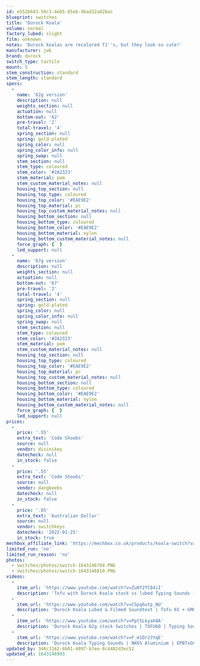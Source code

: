 ```yaml
---
id: e552b643-59c3-4eb5-85e6-9bad32a82bac
blueprint: switches
title: 'Durock Koala'
volume: normal
factory_lubed: slight
film: unknown
notes: 'Durock koalas are recolored T1''s, but they look so cute!'
manufacturer: jwk
brand: durock
switch_type: tactile
mount: 5
stem_construction: standard
stem_length: standard
specs:
  -
    name: '62g version'
    description: null
    weights_section: null
    actuation: null
    bottom-out: '62'
    pre-travel: '2'
    total-travel: '4'
    spring_section: null
    spring: gold-plated
    spring_color: null
    spring_color_info: null
    spring_swap: null
    stem_section: null
    stem_type: coloured
    stem_color: '#2A2323'
    stem_material: pom
    stem_custom_material_notes: null
    housing_top_section: null
    housing_top_type: coloured
    housing_top_color: '#EAE9E2'
    housing_top_material: pc
    housing_top_custom_material_notes: null
    housing_bottom_section: null
    housing_bottom_type: coloured
    housing_bottom_color: '#EAE9E2'
    housing_bottom_material: nylon
    housing_bottom_custom_material_notes: null
    force_graph: {  }
    led_support: null
  -
    name: '67g version'
    description: null
    weights_section: null
    actuation: null
    bottom-out: '67'
    pre-travel: '2'
    total-travel: '4'
    spring_section: null
    spring: gold-plated
    spring_color: null
    spring_color_info: null
    spring_swap: null
    stem_section: null
    stem_type: coloured
    stem_color: '#2A2323'
    stem_material: pom
    stem_custom_material_notes: null
    housing_top_section: null
    housing_top_type: coloured
    housing_top_color: '#EAE9E2'
    housing_top_material: pc
    housing_top_custom_material_notes: null
    housing_bottom_section: null
    housing_bottom_type: coloured
    housing_bottom_color: '#EAE9E2'
    housing_bottom_material: nylon
    housing_bottom_custom_material_notes: null
    force_graph: {  }
    led_support: null
prices:
  -
    price: '.55'
    extra_text: 'Code Shoobs'
    source: null
    vendor: divinikey
    datecheck: null
    in_stock: false
  -
    price: '.55'
    extra_text: 'Code Shoobs'
    source: null
    vendor: dangkeebs
    datecheck: null
    in_stock: false
  -
    price: '.85'
    extra_text: 'Australian Dollar'
    source: null
    vendor: switchkeys
    datecheck: '2022-01-25'
    in_stock: true
mechbox_affiliate_link: 'https://mechbox.co.uk/products/koala-switch?variant=37100135121058'
limited_run: 'no'
limited_run_reason: 'no'
photos:
  - switches/photos/switch-1643146794.PNG
  - switches/photos/switch-1643146810.PNG
videos:
  -
    item_url: 'https://www.youtube.com/watch?v=Zu0Y2fC84iI'
    description: 'Tofu with Durock Koala stock vs lubed Typing Sounds - Switch Sounds'
  -
    item_url: 'https://www.youtube.com/watch?v=CSpq6utp_NU'
    description: 'Durock Koala Lubed & Filmed Soundtest | Tofu 65 + GMK Tokyo Nights - pscl'
  -
    item_url: 'https://www.youtube.com/watch?v=Ppt5Lkyak8A'
    description: 'Durock Koala 62g stock Switches | TOFU60 | Typing Sound - Lettuce Lemonade'
  -
    item_url: 'https://www.youtube.com/watch?v=F_m1Dr2JYqE'
    description: 'Durock Koala Typing Sounds | NK65 Aluminium | EPBTxGOK BoW - rad mechanica.'
updated_by: 346c3162-6b01-4097-b7ee-8c4482d3ec52
updated_at: 1643146993
---
```

